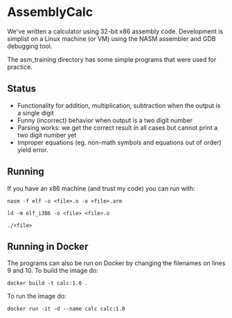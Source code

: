 # AssemblyCalc
We've written a calculator using 32-bit x86 assembly code. Development is simplist on a Linux
machine (or VM) using the NASM assembler and GDB debugging tool.

The asm_training directory has some simple programs that were used for practice.

## Status
- Functionality for addition, multiplication, subtraction when the output is a single digit
- Funny (incorrect) behavior when output is a two digit number
- Parsing works: we get the correct result in all cases but cannot print a two digit number yet
- Improper equations (eg. non-math symbols and equations out of order) yield error.

## Running
If you have an x86 machine (and trust my code) you can run with:
```
nasm -f elf -o <file>.o -o <file>.arm 
```
```
ld -m elf_i386 -o <file> <file>.o
```
```
./<file>
```

## Running in Docker
The programs can also be run on Docker by changing the filenames on lines 9 and 10. To build the image do:

```
docker build -t calc:1.0 .
```

To run the image do:

```
docker run -it -d --name calc calc:1.0
```
